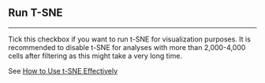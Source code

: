 ## Run T-SNE 

***
Tick this checkbox if you want to run t-SNE for visualization purposes. It is 
recommended to disable t-SNE for analyses with more than 2,000-4,000 cells after
filtering as this might take a very long time.

See [How to Use t-SNE Effectively](https://distill.pub/2016/misread-tsne/)